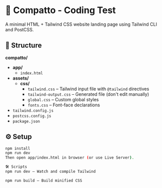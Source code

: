 # 🧩 Compatto - Coding Test

A minimal HTML + Tailwind CSS website landing page using Tailwind CLI and PostCSS.

## 📁 Structure

 **compatto/**
  - **app/**
    - `index.html`
  - **assets/**
    - **css/**
      - `tailwind.css` – Tailwind input file with `@tailwind` directives
      - `tailwind-output.css` – Generated file (don't edit manually)
      - `global.css` – Custom global styles
      - `fonts.css` – Font-face declarations
  - `tailwind.config.js`
  - `postcss.config.js`
  - `package.json`

## ⚙️ Setup

```bash
npm install
npm run dev
Then open app/index.html in browser (or use Live Server).

🛠 Scripts
npm run dev – Watch and compile Tailwind

npm run build – Build minified CSS
